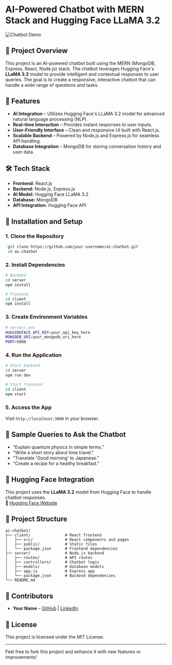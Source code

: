 # AI-Powered Chatbot with MERN Stack and Hugging Face LLaMA 3.2

![Chatbot Demo](https://your-image-url.com/demo.png)  

## 📌 Project Overview
This project is an AI-powered chatbot built using the MERN (MongoDB, Express, React, Node.js) stack. The chatbot leverages Hugging Face's **LLaMA 3.2** model to provide intelligent and contextual responses to user queries. The goal is to create a responsive, interactive chatbot that can handle a wide range of questions and tasks.

## 🚀 Features
- **AI Integration** – Utilizes Hugging Face's LLaMA 3.2 model for advanced natural language processing (NLP).
- **Real-time Interaction** – Provides instant responses to user inputs.
- **User-Friendly Interface** – Clean and responsive UI built with React.js.
- **Scalable Backend** – Powered by Node.js and Express.js for seamless API handling.
- **Database Integration** – MongoDB for storing conversation history and user data.

## 🛠️ Tech Stack
- **Frontend:** React.js
- **Backend:** Node.js, Express.js
- **AI Model:** Hugging Face LLaMA 3.2
- **Database:** MongoDB
- **API Integration:** Hugging Face API

## 🔧 Installation and Setup
### 1. Clone the Repository
```bash
 git clone https://github.com/your-username/ai-chatbot.git
 cd ai-chatbot
```

### 2. Install Dependencies
```bash
# Backend
cd server
npm install

# Frontend
cd client
npm install
```

### 3. Create Environment Variables
```bash
# server/.env
HUGGINGFACE_API_KEY=your_api_key_here
MONGODB_URI=your_mongodb_uri_here
PORT=5000
```

### 4. Run the Application
```bash
# Start backend
cd server
npm run dev

# Start frontend
cd client
npm start
```

### 5. Access the App
Visit `http://localhost:3000` in your browser.

## 🔄 Sample Queries to Ask the Chatbot
- "Explain quantum physics in simple terms."
- "Write a short story about time travel."
- "Translate 'Good morning' to Japanese."
- "Create a recipe for a healthy breakfast."

## 🤖 Hugging Face Integration
This project uses the **LLaMA 3.2** model from Hugging Face to handle chatbot responses.  
🔗 [Hugging Face Website](https://huggingface.co)

## 📂 Project Structure
```
ai-chatbot/
├── client/               # React frontend
│   ├── src/              # React components and pages
│   ├── public/           # Static files
│   └── package.json      # Frontend dependencies
├── server/               # Node.js backend
│   ├── routes/           # API routes
│   ├── controllers/      # Chatbot logic
│   ├── models/           # Database models
│   ├── app.js            # Express app
│   └── package.json      # Backend dependencies
└── README.md
```

## 👥 Contributors
- **Your Name** – [GitHub](https://github.com/your-username) | [LinkedIn](https://linkedin.com/in/your-profile)

## 📄 License
This project is licensed under the MIT License.

---
Feel free to fork this project and enhance it with new features or improvements!

